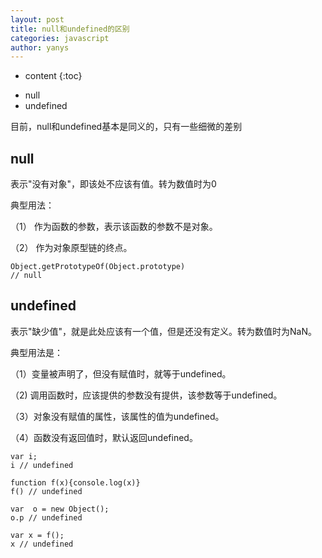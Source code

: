 ```yaml
---
layout: post
title: null和undefined的区别
categories: javascript
author: yanys
---
```


* content
{:toc}

- null
- undefined








目前，null和undefined基本是同义的，只有一些细微的差别

## null
表示"没有对象"，即该处不应该有值。转为数值时为0   
  
  典型用法：

（1） 作为函数的参数，表示该函数的参数不是对象。

（2） 作为对象原型链的终点。

```
Object.getPrototypeOf(Object.prototype)
// null
```
## undefined
表示"缺少值"，就是此处应该有一个值，但是还没有定义。转为数值时为NaN。  
  
  典型用法是：

（1）变量被声明了，但没有赋值时，就等于undefined。

（2) 调用函数时，应该提供的参数没有提供，该参数等于undefined。

（3）对象没有赋值的属性，该属性的值为undefined。

（4）函数没有返回值时，默认返回undefined。

```
var i;
i // undefined

function f(x){console.log(x)}
f() // undefined

var  o = new Object();
o.p // undefined

var x = f();
x // undefined
```